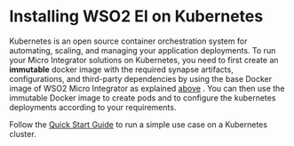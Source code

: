 
# Installing WSO2 EI on Kubernetes

Kubernetes is an open source container orchestration system for
automating, scaling, and managing your application deployments. To run
your Micro Integrator solutions on Kubernetes, you need to first create
an **immutable** docker image with the required synapse artifacts,
configurations, and third-party dependencies by using the base Docker
image of WSO2 Micro Integrator as explained
[above](#InstallingWSO2MicroIntegrator-RunningtheMicroIntegratoroncontainers)
. You can then use the immutable Docker image to create pods and to
configure the kubernetes deployments according to your requirements.

Follow the [Quick Start
Guide](https://docs.wso2.com/display/EI650/Quick+Start+with+WSO2+Micro+Integrator)
to run a simple use case on a Kubernetes cluster.